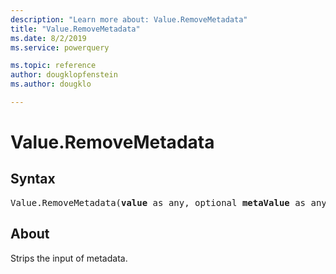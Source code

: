 ```yaml
---
description: "Learn more about: Value.RemoveMetadata"
title: "Value.RemoveMetadata"
ms.date: 8/2/2019
ms.service: powerquery

ms.topic: reference
author: dougklopfenstein
ms.author: dougklo

---
```

# Value.RemoveMetadata

## Syntax

<pre>
Value.RemoveMetadata(<b>value</b> as any, optional <b>metaValue</b> as any) as any 
</pre> 
  
## About  
Strips the input of metadata.
